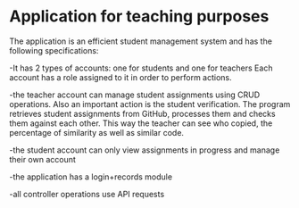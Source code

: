 # Application for teaching purposes

The application is an efficient student management system and has the following specifications:

-It has 2 types of accounts: one for students and one for teachers Each account has a role assigned to it in order to perform actions.

-the teacher account can manage student assignments using CRUD operations. Also an important action is the student verification. The program retrieves student assignments from GitHub, processes them and checks them against each other. This way the teacher can see who copied, the percentage of similarity as well as similar code.

-the student account can only view assignments in progress and manage their own account

-the application has a login+records module

-all controller operations use API requests
